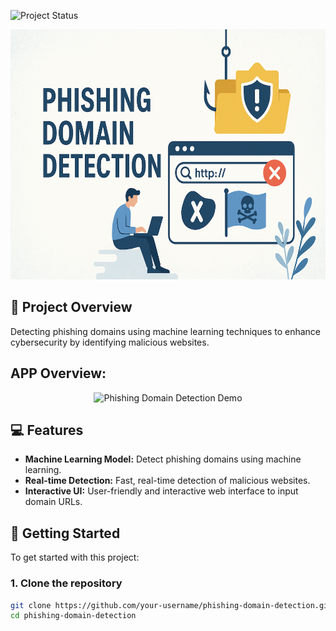 ![Project Status](https://img.shields.io/badge/Project%20Status-Completed-green?style=for-the-badge&logo=github)

<p align="center">
  <img src="templates/assets/image1.png" alt="Phishing Domain Detection" width="1000" height="400"/>
</p>


## 📌 Project Overview
Detecting phishing domains using machine learning techniques to enhance cybersecurity by identifying malicious websites.

## **APP Overview:**

<p align="center">
  <img src="templates/assets/gif_demo1.gif" alt="Phishing Domain Detection Demo" width="1200" height="800"/>
</p>

## 💻 Features

- **Machine Learning Model:** Detect phishing domains using machine learning.
- **Real-time Detection:** Fast, real-time detection of malicious websites.
- **Interactive UI:** User-friendly and interactive web interface to input domain URLs.

## 🚀 Getting Started

To get started with this project:

### 1. Clone the repository

```bash
git clone https://github.com/your-username/phishing-domain-detection.git
cd phishing-domain-detection
